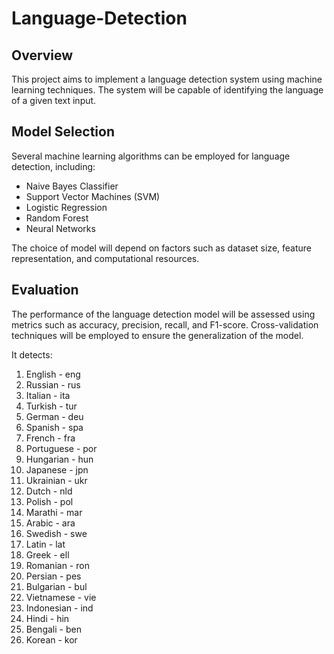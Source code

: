 # Language-Detection

## Overview
This project aims to implement a language detection system using machine learning techniques. The system will be capable of identifying the language of a given text input.

## Model Selection
Several machine learning algorithms can be employed for language detection, including:
- Naive Bayes Classifier
- Support Vector Machines (SVM)
- Logistic Regression
- Random Forest
- Neural Networks

The choice of model will depend on factors such as dataset size, feature representation, and computational resources.

## Evaluation
The performance of the language detection model will be assessed using metrics such as accuracy, precision, recall, and F1-score. Cross-validation techniques will be employed to ensure the generalization of the model.

It detects:
1. English - eng
2. Russian - rus
3. Italian - ita
4. Turkish - tur
5. German - deu
6. Spanish - spa
7. French - fra
8. Portuguese - por
9. Hungarian - hun
10. Japanese - jpn
11. Ukrainian - ukr
12. Dutch - nld
13. Polish - pol
14. Marathi - mar
15. Arabic - ara
16. Swedish - swe
17. Latin - lat
18. Greek - ell
19. Romanian - ron
20. Persian - pes
21. Bulgarian - bul
22. Vietnamese - vie
23. Indonesian - ind
24. Hindi - hin
25. Bengali - ben
26. Korean - kor

